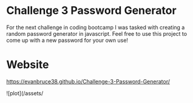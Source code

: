 # Challenge 3 Password Generator
For the next challenge in coding bootcamp I was tasked with creating a random password generator in javascript. Feel free to use this project to come up with a new password for your own use!

# Website
https://evanbruce38.github.io/Challenge-3-Password-Generator/

![plot](/assets/

